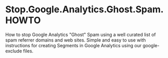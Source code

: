 # Stop.Google.Analytics.Ghost.Spam.HOWTO
How to stop Google Analytics "Ghost" Spam using a well curated list of spam referrer domains and web sites. Simple and easy to use with instructions for creating Segments in Google Analytics using our google-exclude files.

